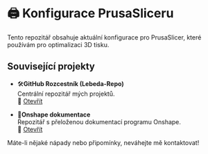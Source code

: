 # 🖨️ Konfigurace PrusaSliceru

Tento repozitář obsahuje aktuální konfigurace pro PrusaSlicer, které používám pro optimalizaci 3D tisku.

## Související projekty

- 🛠️**GitHub Rozcestník (Lebeda-Repo)**  
  Centrální repozitář mých projektů.  
  🔗 [Otevřít](https://github.com/lebeda17/Lebeda-Repo)

- 📖**Onshape dokumentace**  
  Repozitář s přeloženou dokumentací programu Onshape.  
  🔗 [Otevřít](https://github.com/lebeda17/Onshape/wiki)

Máte-li nějaké nápady nebo připomínky, neváhejte mě kontaktovat!
